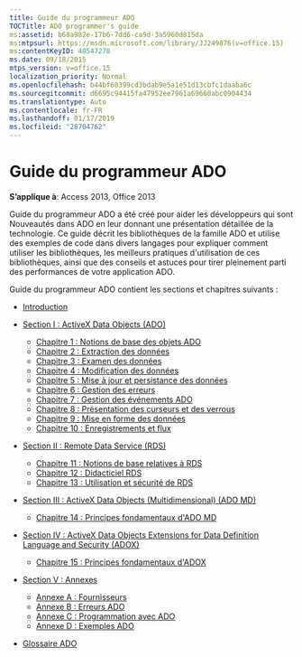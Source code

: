 ```yaml
---
title: Guide du programmeur ADO
TOCTitle: ADO programmer's guide
ms:assetid: b68a982e-17b6-7dd6-ca9d-3a5960d815da
ms:mtpsurl: https://msdn.microsoft.com/library/JJ249876(v=office.15)
ms:contentKeyID: 48547278
ms.date: 09/18/2015
mtps_version: v=office.15
localization_priority: Normal
ms.openlocfilehash: b44bf60399cd3bdab9e5a1e51d13cbfc1daaba6c
ms.sourcegitcommit: d6695c94415fa47952ee7961a69660abc0904434
ms.translationtype: Auto
ms.contentlocale: fr-FR
ms.lasthandoff: 01/17/2019
ms.locfileid: "28704762"
---
```

# <a name="ado-programmers-guide"></a>Guide du programmeur ADO

**S’applique à**: Access 2013, Office 2013

Guide du programmeur ADO a été créé pour aider les développeurs qui sont Nouveautés dans ADO en leur donnant une présentation détaillée de la technologie. Ce guide décrit les bibliothèques de la famille ADO et utilise des exemples de code dans divers langages pour expliquer comment utiliser les bibliothèques, les meilleurs pratiques d'utilisation de ces bibliothèques, ainsi que des conseils et astuces pour tirer pleinement parti des performances de votre application ADO.

Guide du programmeur ADO contient les sections et chapitres suivants :

- [Introduction](introduction-to-ado-programming.md)
  
- [Section I : ActiveX Data Objects (ADO)](section-i-activex-data-objects.md)
    
    - [Chapitre 1 : Notions de base des objets ADO](chapter-1-ado-fundamentals.md)
    - [Chapitre 2 : Extraction des données](chapter-2-getting-data.md)
    - [Chapitre 3 : Examen des données](chapter-3-examining-data.md)
    - [Chapitre 4 : Modification des données](chapter-4-editing-data.md)
    - [Chapitre 5 : Mise à jour et persistance des données](chapter-5-updating-and-persisting-data.md)
    - [Chapitre 6 : Gestion des erreurs](chapter-6-error-handling.md)
    - [Chapitre 7 : Gestion des événements ADO](chapter-7-handling-ado-events.md)
    - [Chapitre 8 : Présentation des curseurs et des verrous](chapter-8-understanding-cursors-and-locks.md)
    - [Chapitre 9 : Mise en forme des données](chapter-9-data-shaping.md)
    - [Chapitre 10 : Enregistrements et flux](chapter-10-records-and-streams.md)

- [Section II : Remote Data Service (RDS)](section-ii-remote-data-service.md)
    
    - [Chapitre 11 : Notions de base relatives à RDS](chapter-11-rds-fundamentals.md)
    - [Chapitre 12 : Didacticiel RDS](chapter-12-rds-tutorial.md)
    - [Chapitre 13 : Utilisation et sécurité de RDS](chapter-13-rds-usage-and-security.md)

- [Section III : ActiveX Data Objects (Multidimensional) (ADO MD)](section-iii-ado-multidimensional-ado-md.md)
    
    - [Chapitre 14 : Principes fondamentaux d'ADO MD](chapter-14-ado-md-fundamentals.md)

- [Section IV : ActiveX Data Objects Extensions for Data Definition Language and Security (ADOX)](section-iv-ado-extensions-for-data-definition-language-and-security-adox.md)
    
    - [Chapitre 15 : Principes fondamentaux d'ADOX](chapter-15-adox-fundamentals.md)

- [Section V : Annexes](section-v-appendixes.md)
    
    - [Annexe A : Fournisseurs](appendix-a-providers.md)
    - [Annexe B : Erreurs ADO](appendix-b-ado-errors.md)
    - [Annexe C : Programmation avec ADO](appendix-c-programming-with-ado.md)
    - [Annexe D : Exemples ADO](appendix-d-ado-samples.md)

- [Glossaire ADO](ado-glossary.md)

